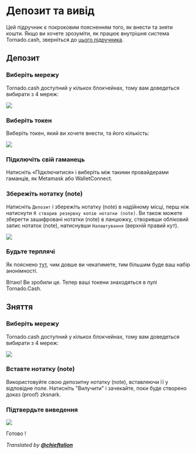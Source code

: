 # Депозит та вивід

Цей підручник є покроковим поясненням того, як внести та зняти кошти. Якщо ви хочете зрозуміти, як працює внутрішня система Tornado.cash, зверніться до [цього підручника](https://docs.tornado.cash/how-does-tornado.cash-work).

## **Депозит**

### Виберіть мережу

Tornado.cash доступний у кількох блокчейнах, тому вам доведеться вибирати з 4 мереж:

![](.gitbook/assets/azpoj.gif)

### Виберіть токен

Виберіть токен, який ви хочете внести, та його кількість:

![](.gitbook/assets/abdce.gif)

### Підключіть свій гаманець

Натисніть «Підключитися» і виберіть між такими провайдерами гаманців, як Metamask або WalletConnect.

### Збережіть нотатку (note)

Натисніть `Депозит` і збережіть нотатку (note) в надійному місці, перш ніж натиснути `Я створив резервну копію нотатки (note)`. Ви також можете зберегти зашифровані нотатки (note) в ланцюжку, створивши обліковий запис нотаток (note), натиснувши `Налаштування` \(верхній правий кут\).

![](.gitbook/assets/aaaab.gif)

### Будьте терплячі

Як пояснено [тут](https://docs.tornado.cash/tips-to-remain-anonymous#be-patient), чим довше ви чекатимете, тим більшим буде ваш набір анонімності.

Вітаю! Ви зробили це. Тепер ваші токени знаходяться в пулі Tornado.Cash.

## Зняття

### Виберіть мережу

Tornado.cash доступний у кількох блокчейнах, тому вам доведеться вибирати з 4 мереж:

![](.gitbook/assets/enregistrement-de-le-cran-2021-08-25-a-16.15.15-1-.gif)

### Вставте нотатку (note)

Використовуйте свою депозитну нотатку (note), вставляючи її у відповідне поле. Натисніть "Вилучити" і зачекайте, поки буде створено доказ (proof) zksnark.

### Підтвердьте виведення

![](.gitbook/assets/abdaaaa.png)

Готово !

_Translated by_ [_**@chieftalion**_](https://torn.community/u/chieftalion/)





